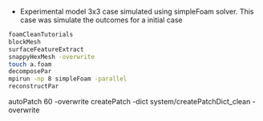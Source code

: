 * Experimental model 3x3 case simulated using simpleFoam solver. This case was simulate the outcomes for a initial case



```sh
foamCleanTutorials
blockMesh
surfaceFeatureExtract
snappyHexMesh -overwrite
touch a.foam
decomposePar
mpirun -np 8 simpleFoam -parallel
reconstructPar
```



autoPatch 60 -overwrite 
createPatch -dict system/createPatchDict_clean -overwrite


